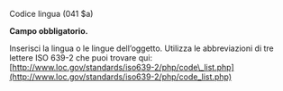 Codice lingua (041 $a)

 **Campo obbligatorio.**  
  
Inserisci la lingua o le lingue dell’oggetto. Utilizza le abbreviazioni di tre lettere ISO 639-2 che puoi trovare qui: [http://www.loc.gov/standards/iso639-2/php/code\_list.php](http://www.loc.gov/standards/iso639-2/php/code_list.php)